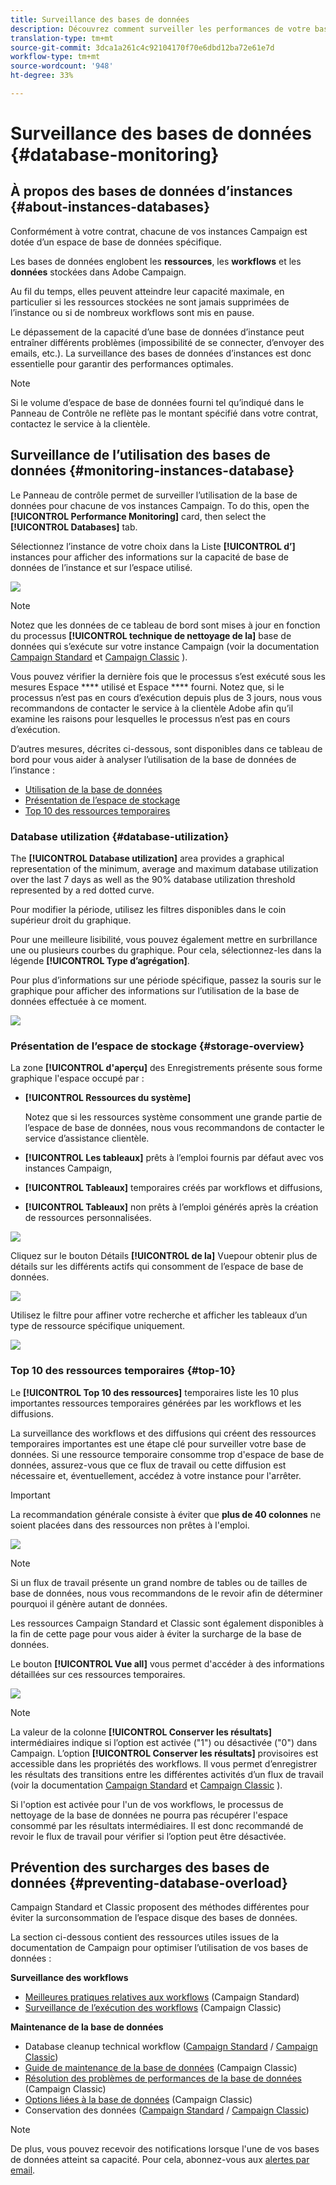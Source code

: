 ```yaml
---
title: Surveillance des bases de données
description: Découvrez comment surveiller les performances de votre base de données Campaign dans le Panneau de contrôle
translation-type: tm+mt
source-git-commit: 3dca1a261c4c92104170f70e6dbd12ba72e61e7d
workflow-type: tm+mt
source-wordcount: '948'
ht-degree: 33%

---
```



# Surveillance des bases de données {#database-monitoring}

## À propos des bases de données d’instances {#about-instances-databases}

Conformément à votre contrat, chacune de vos instances Campaign est dotée d’un espace de base de données spécifique.

Les bases de données englobent les **ressources**, les **workflows** et les **données** stockées dans Adobe Campaign.

Au fil du temps, elles peuvent atteindre leur capacité maximale, en particulier si les ressources stockées ne sont jamais supprimées de l’instance ou si de nombreux workflows sont mis en pause.

Le dépassement de la capacité d’une base de données d’instance peut entraîner différents problèmes (impossibilité de se connecter, d’envoyer des emails, etc.). La surveillance des bases de données d’instances est donc essentielle pour garantir des performances optimales.

>[!NOTE]
>
>Si le volume d’espace de base de données fourni tel qu’indiqué dans le Panneau de Contrôle ne reflète pas le montant spécifié dans votre contrat, contactez le service à la clientèle.

## Surveillance de l’utilisation des bases de données {#monitoring-instances-database}

Le Panneau de contrôle permet de surveiller l’utilisation de la base de données pour chacune de vos instances Campaign. To do this, open the **[!UICONTROL Performance Monitoring]** card, then select the **[!UICONTROL Databases]** tab.

Sélectionnez l’instance de votre choix dans la Liste **[!UICONTROL d’]** instances pour afficher des informations sur la capacité de base de données de l’instance et sur l’espace utilisé.

![](assets/databases_dashboard.png)

>[!NOTE]
>
>Notez que les données de ce tableau de bord sont mises à jour en fonction du processus **[!UICONTROL technique de nettoyage de la]** base de données qui s’exécute sur votre instance Campaign (voir la documentation [Campaign Standard](https://docs.adobe.com/help/fr-FR/campaign-standard/using/administrating/application-settings/technical-workflows.html#list-of-technical-workflows) et [Campaign Classic](https://docs.adobe.com/help/fr-FR/campaign-classic/using/monitoring-campaign-classic/data-processing/database-cleanup-workflow.html) ).
>
>Vous pouvez vérifier la dernière fois que le processus s’est exécuté sous les mesures Espace **** utilisé et Espace **** fourni. Notez que, si le processus n’est pas en cours d’exécution depuis plus de 3 jours, nous vous recommandons de contacter le service à la clientèle Adobe afin qu’il examine les raisons pour lesquelles le processus n’est pas en cours d’exécution.

D’autres mesures, décrites ci-dessous, sont disponibles dans ce tableau de bord pour vous aider à analyser l’utilisation de la base de données de l’instance :

* [Utilisation de la base de données](../../performance-monitoring/using/database-monitoring.md#database-utilization)
* [Présentation de l’espace de stockage](../../performance-monitoring/using/database-monitoring.md#storage-overview)
* [Top 10 des ressources temporaires](../../performance-monitoring/using/database-monitoring.md#top-10)

### Database utilization {#database-utilization}

The **[!UICONTROL Database utilization]** area provides a graphical representation of the minimum, average and maximum database utilization over the last 7 days as well as the 90% database utilization threshold represented by a red dotted curve.

Pour modifier la période, utilisez les filtres disponibles dans le coin supérieur droit du graphique.

Pour une meilleure lisibilité, vous pouvez également mettre en surbrillance une ou plusieurs courbes du graphique. Pour cela, sélectionnez-les dans la légende **[!UICONTROL Type d’agrégation]**.

Pour plus d’informations sur une période spécifique, passez la souris sur le graphique pour afficher des informations sur l’utilisation de la base de données effectuée à ce moment.

![](assets/databases_dashboard_detail.png)

### Présentation de l’espace de stockage {#storage-overview}

La zone **[!UICONTROL d&#39;aperçu]** des Enregistrements présente sous forme graphique l&#39;espace occupé par :

* **[!UICONTROL Ressources du système]**

   Notez que si les ressources système consomment une grande partie de l’espace de base de données, nous vous recommandons de contacter le service d’assistance clientèle.

* **[!UICONTROL Les tableaux]** prêts à l’emploi fournis par défaut avec vos instances Campaign,
* **[!UICONTROL Tableaux]** temporaires créés par workflows et diffusions,
* **[!UICONTROL Tableaux]** non prêts à l’emploi générés après la création de ressources personnalisées.

![](assets/database-storage-overview.png)

Cliquez sur le bouton Détails **[!UICONTROL de la]** Vuepour obtenir plus de détails sur les différents actifs qui consomment de l’espace de base de données.

![](assets/database-storage-details.png)

Utilisez le filtre pour affiner votre recherche et afficher les tableaux d’un type de ressource spécifique uniquement.

![](assets/database-storage-overview-filter.png)

### Top 10 des ressources temporaires {#top-10}

Le **[!UICONTROL Top 10 des ressources]** temporaires liste les 10 plus importantes ressources temporaires générées par les workflows et les diffusions.

La surveillance des workflows et des diffusions qui créent des ressources temporaires importantes est une étape clé pour surveiller votre base de données. Si une ressource temporaire consomme trop d&#39;espace de base de données, assurez-vous que ce flux de travail ou cette diffusion est nécessaire et, éventuellement, accédez à votre instance pour l&#39;arrêter.

>[!IMPORTANT]
>
>La recommandation générale consiste à éviter que **plus de 40 colonnes** ne soient placées dans des ressources non prêtes à l&#39;emploi.

![](assets/database-top10.png)

>[!NOTE]
>
>Si un flux de travail présente un grand nombre de tables ou de tailles de base de données, nous vous recommandons de le revoir afin de déterminer pourquoi il génère autant de données.
>
>Les ressources Campaign Standard et Classic sont également disponibles à la fin de cette page pour vous aider à éviter la surcharge de la base de données.

Le bouton **[!UICONTROL Vue all]** vous permet d&#39;accéder à des informations détaillées sur ces ressources temporaires.

![](assets/database-top10-view.png)

>[!NOTE]
>
>La valeur de la colonne **[!UICONTROL Conserver les résultats]** intermédiaires indique si l’option est activée (&quot;1&quot;) ou désactivée (&quot;0&quot;) dans Campaign. L’option **[!UICONTROL Conserver les résultats]** provisoires est accessible dans les propriétés des workflows. Il vous permet d’enregistrer les résultats des transitions entre les différentes activités d’un flux de travail (voir la documentation [Campaign Standard](https://docs.adobe.com/content/help/en/campaign-standard/using/managing-processes-and-data/executing-a-workflow/managing-execution-options.html) et [Campaign Classic](https://docs.adobe.com/content/help/en/campaign-classic/using/automating-with-workflows/general-operation/workflow-best-practices.html#logs) ).
>
>Si l&#39;option est activée pour l&#39;un de vos workflows, le processus de nettoyage de la base de données ne pourra pas récupérer l&#39;espace consommé par les résultats intermédiaires. Il est donc recommandé de revoir le flux de travail pour vérifier si l’option peut être désactivée.

## Prévention des surcharges des bases de données {#preventing-database-overload}

Campaign Standard et Classic proposent des méthodes différentes pour éviter la surconsommation de l’espace disque des bases de données.

La section ci-dessous contient des ressources utiles issues de la documentation de Campaign pour optimiser l’utilisation de vos bases de données :

**Surveillance des workflows**

* [Meilleures pratiques relatives aux workflows](https://docs.adobe.com/content/help/fr-FR/campaign-standard/using/managing-processes-and-data/workflow-general-operation/best-practices-workflows.html) (Campaign Standard)
* [Surveillance de l’exécution des workflows](https://docs.adobe.com/help/fr-FR/campaign-classic/using/automating-with-workflows/monitoring-workflows/monitoring-workflow-execution.html) (Campaign Classic)

**Maintenance de la base de données**

* Database cleanup technical workflow ([Campaign Standard](https://docs.adobe.com/help/fr-FR/campaign-standard/using/administrating/application-settings/technical-workflows.html#list-of-technical-workflows) / [Campaign Classic](https://docs.adobe.com/help/fr-FR/campaign-classic/using/monitoring-campaign-classic/data-processing/database-cleanup-workflow.html))
* [Guide de maintenance de la base de données](https://docs.adobe.com/content/help/fr-FR/campaign-classic/using/monitoring-campaign-classic/database-maintenance/recommendations.html) (Campaign Classic)
* [Résolution des problèmes de performances de la base de données](https://docs.adobe.com/content/help/fr-FR/campaign-classic/using/monitoring-campaign-classic/troubleshooting/database-performances.html) (Campaign Classic)
* [Options liées à la base de données](https://docs.adobe.com/help/fr-FR/campaign-classic/using/installing-campaign-classic/appendices/configuring-campaign-options.html#database) (Campaign Classic)
* Conservation des données ([Campaign Standard](https://docs.adobe.com/help/en/campaign-standard/using/administrating/application-settings/data-retention.html) / [Campaign Classic](https://docs.adobe.com/help/en/campaign-classic/using/configuring-campaign-classic/data-model/data-model-best-practices.html#data-retention))

>[!NOTE]
>
>De plus, vous pouvez recevoir des notifications lorsque l&#39;une de vos bases de données atteint sa capacité. Pour cela, abonnez-vous aux [alertes par email](../../performance-monitoring/using/email-alerting.md).
